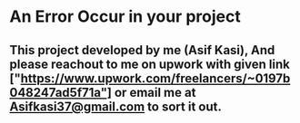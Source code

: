 # An Error Occur in your project

## This project developed by me (Asif Kasi), And please reachout to me on upwork with given link ["https://www.upwork.com/freelancers/~0197b048247ad5f71a"] or email me at Asifkasi37@gmail.com to sort it out.
